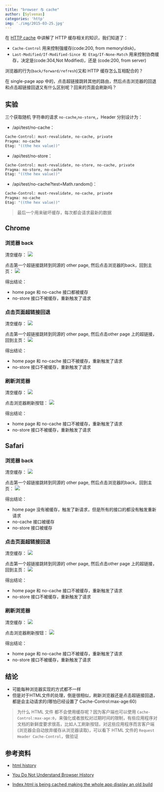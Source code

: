 ```yaml
---
title: "browser 与 cache"
author: [Sylvenas]
categories: 'http'
img: './img/2015-03-25.jpg'
---
```


在 [HTTP cache](/blog/2018/01/03/http-cache.html) 中讲解了 HTTP 缓存相关的知识，我们知道了：

- `Cache-Control` 用来控制强缓存(code:200, from memory/disk)， 
- `Last-Modified/If-Modified-Since 和 Etag/If-None-Match` 用来控制协商缓存，决定是(code:304,Not Modified)，还是 (code:200, from server)

浏览器的行为(`back/forward/refresh`)又和 HTTP 缓存怎么互相配合的？

在 single-page app  中的，点击超链接跳转其他的路由，然后点击浏览器的回退和点击超链接回退又有什么区别呢？回来的页面会刷新吗？

## 实验
三个获取随机 字符串的请求 `no-cache`,`no-store`,，Header 分别设计为：
- /api/test/no-cache：
``` sh
Cache-Control: must-revalidate, no-cache, private
Pragma: no-cache
Etag: "((the hex value))"
```

- /api/test/no-store：
``` sh
Cache-Control: must-revalidate, no-store, no-cache, private
Pragma: no-store, no-cache
Etag: "((the hex value))"
```

- /api/test/no-cache?test=Math.random()：
``` sh
Cache-Control: must-revalidate, no-cache, private
Pragma: no-cache
Etag: "((the hex value))"
```

> 最后一个用来破坏缓存，每次都会请求最新的数据

## Chrome

### 浏览器 back
清空缓存：
![](https://p5.music.126.net/obj/wo3DlcOGw6DClTvDisK1/10185779686/c614/a7bc/e088/917ac7d5e1f4fadc7a45161fa411a827.png)

点击第一个超链接跳转到同源的 other page, 然后点击浏览器的back，回到主页：
![](https://p5.music.126.net/obj/wo3DlcOGw6DClTvDisK1/10185787348/e703/b4ab/f865/305ff60af43ccf9a518ca28c3985a98f.png)

得出结论：
- home page 和 no-cache 接口都被缓存
- no-store 接口不被缓存，重新触发了请求


### 点击页面超链接回退
清空缓存：
![](https://p6.music.126.net/obj/wo3DlcOGw6DClTvDisK1/10185748406/4bfd/a943/b56e/3f12919d29e62b88c4c88ea5faf22104.png)

点击第一个超链接跳转到同源的 other page, 然后点击other page 上的超链接，回到主页：
![](https://p5.music.126.net/obj/wo3DlcOGw6DClTvDisK1/10185755221/e4fb/7638/136a/daf2f4b51ce8f33d76a382c7cdc620b1.png)

得出结论：
- home page 和 no-cache 接口不被缓存，重新触发了请求
- no-store 接口不被缓存，重新触发了请求


### 刷新浏览器
清空缓存：
![](https://p5.music.126.net/obj/wo3DlcOGw6DClTvDisK1/10185867312/e59f/4e73/53fb/d2e5fdbe2c6374f4af1334b25ac6f30e.png)

点击浏览器刷新按钮：
![](https://p5.music.126.net/obj/wo3DlcOGw6DClTvDisK1/10185876452/3d2e/c480/e5ac/b99a7898bb9b9a09d5bb9e2bb7730953.png)

得出结论：
- home page 和 no-cache 接口不被缓存，重新触发了请求
- no-store 接口不被缓存，重新触发了请求

## Safari

### 浏览器 back
清空缓存：
![](https://p6.music.126.net/obj/wo3DlcOGw6DClTvDisK1/10186067171/c67d/42e5/fb30/4109021e1365a6b1e83a86336b588ce1.png)

点击第一个超链接跳转到同源的 other page, 然后点击浏览器的back，回到主页：
![](https://p5.music.126.net/obj/wo3DlcOGw6DClTvDisK1/10186073791/cdc8/a9a8/aeaf/71586eca72da69000a52fdda512fa93b.png)

得出结论：
- home page 没有被缓存，触发了新请求，但是所有的接口的都没有触发重新请求
- no-cache 接口被缓存
- no-store 接口被缓存


### 点击页面超链接回退
清空缓存：
![](https://p5.music.126.net/obj/wo3DlcOGw6DClTvDisK1/10186101293/0f4d/2e17/8dcd/38edd8a9f760c1bf976dd951c259a0aa.png)

点击第一个超链接跳转到同源的 other page, 然后点击other page 上的超链接，回到主页：
![](https://p6.music.126.net/obj/wo3DlcOGw6DClTvDisK1/10186106351/7a81/1bf0/3c0c/bb8384cae243699e67890ed92633ce36.png)

得出结论：
- home page 和 no-cache 接口不被缓存，重新触发了请求
- no-store 接口不被缓存，重新触发了请求


### 刷新浏览器
清空缓存：
![](https://p6.music.126.net/obj/wo3DlcOGw6DClTvDisK1/10186113580/0409/aee8/d5b5/61e95bd3b8cd1716dbbdd57567b5cf71.png)

点击浏览器刷新按钮：
![](https://p5.music.126.net/obj/wo3DlcOGw6DClTvDisK1/10186118877/73d8/86b0/f98a/8e7044a528b9f2a9e8866e265eca6e0f.png)

得出结论：
- home page 和 no-cache 接口不被缓存，重新触发了请求
- no-store 接口不被缓存，重新触发了请求

## 结论
- 可能每种浏览器实现的方式都不一样
- 但是对于HTML文件的处理，倒是很相似，刷新浏览器还是点击超链接回退，都是会主动请求的(哪怕已经设置了 Cache-Control:max-age:60)

> 为什么 HTML 文件 都不会使用缓存呢？因为客户端也可以使用 `Cache-Control:max-age:0`，来强化或者放松对过期时间的限制，有些应用程序对文档的新鲜度要求很高，比如人工刷新按钮，对这些应用程序而言客户端(浏览器会自动放弃缓存从浏览器读取)，可以看下 HTML 文件的 `Request Header Cache-Control`，做验证


## 参考资料
- [html history](https://stackoverflow.com/questions/16173322/google-chrome-does-not-revalidate-etag-on-back-forth/16506960#16506960)
- [You Do Not Understand Browser History](https://madhatted.com/2013/6/16/you-do-not-understand-browser-history)

- [Index.html is being cached making the whole app display an old build](https://github.com/facebook/create-react-app/issues/1910)
